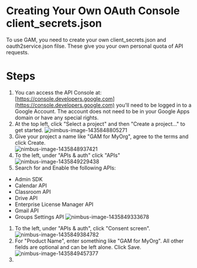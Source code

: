 # Creating Your Own OAuth Console client\_secrets.json
To use GAM, you need to create your own client\_secrets.json and oauth2service.json filse. These give you your own personal quota of API requests.

# Steps

1. You can access the API Console at:
[https://console.developers.google.com](https://console.developers.google.com)
you'll need to be logged in to a Google Account. The account does not need to be in your Google Apps domain or have any special rights.  
1. At the top left, click "Select a project" and then "Create a project..." to get started.
![nimbus-image-1435848805271](https://cloud.githubusercontent.com/assets/4623536/8480856/0cca9682-20ae-11e5-8359-03392dcf732c.png)  
1. Give your project a name like "GAM for MyOrg", agree to the terms and click Create.  
![nimbus-image-1435848937421](https://cloud.githubusercontent.com/assets/4623536/8480855/0cca3cf0-20ae-11e5-86f7-498c34c65919.png)  
1. To the left, under "APIs & auth" click "APIs"  
![nimbus-image-1435849229438](https://cloud.githubusercontent.com/assets/4623536/8480858/0ccd087c-20ae-11e5-94dd-5145b2464216.png)  
1. Search for and Enable the following APIs:
  * Admin SDK
  * Calendar API
  * Classroom API
  * Drive API
  * Enterprise License Manager API
  * Gmail API
  * Groups Settings API
![nimbus-image-1435849333678](https://cloud.githubusercontent.com/assets/4623536/8480857/0ccb438e-20ae-11e5-8cd9-a58d6460632f.png)  
1. To the left, under "APIs & auth", click "Consent screen".  
![nimbus-image-1435849384782](https://cloud.githubusercontent.com/assets/4623536/8480853/0cc9b24e-20ae-11e5-8bb5-42eb1d65f717.png)  
1. For "Product Name", enter something like "GAM for MyOrg". All other fields are optional and can be left alone. Click Save.  
![nimbus-image-1435849457377](https://cloud.githubusercontent.com/assets/4623536/8480854/0cc9b7f8-20ae-11e5-9439-c00fb016c6e6.png)  
1. 